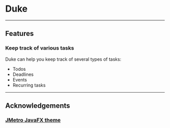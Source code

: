 # Duke

---

## Features

### Keep track of various tasks

Duke can help you keep track of several types of tasks:

- Todos
- Deadlines
- Events
- Recurring tasks

---

## Acknowledgements

### [JMetro JavaFX theme](https://github.com/JFXtras/jfxtras-styles)